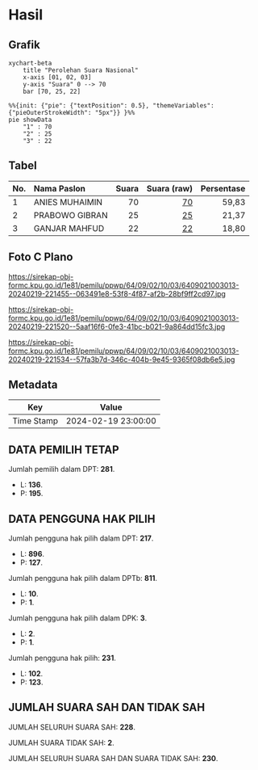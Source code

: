 # Hasil

## Grafik

```mermaid
xychart-beta
    title "Perolehan Suara Nasional"
    x-axis [01, 02, 03]
    y-axis "Suara" 0 --> 70
    bar [70, 25, 22]
```

```mermaid
%%{init: {"pie": {"textPosition": 0.5}, "themeVariables": {"pieOuterStrokeWidth": "5px"}} }%%
pie showData
    "1" : 70
    "2" : 25
    "3" : 22
```

## Tabel

| No. | Nama Paslon    | Suara | Suara (raw) | Persentase |
|:--- |:-------------- | -----:| -----------:| ----------:|
| 1   | ANIES MUHAIMIN | 70    | [70][p-1]   | 59,83      |
| 2   | PRABOWO GIBRAN | 25    | [25][p-2]   | 21,37      |
| 3   | GANJAR MAHFUD  | 22    | [22][p-3]   | 18,80      |


[p-1]: https://github.com/gigit-pemilu/pemilu-2024/blob/main/pilpres/hitung-suara/sub/64-kalimantan-timur/sub/09-penajam-paser-utara/sub/02-waru/sub/1003-waru/sub/013-tps/sub/paslon-1.txt
[p-2]: https://github.com/gigit-pemilu/pemilu-2024/blob/main/pilpres/hitung-suara/sub/64-kalimantan-timur/sub/09-penajam-paser-utara/sub/02-waru/sub/1003-waru/sub/013-tps/sub/paslon-2.txt
[p-3]: https://github.com/gigit-pemilu/pemilu-2024/blob/main/pilpres/hitung-suara/sub/64-kalimantan-timur/sub/09-penajam-paser-utara/sub/02-waru/sub/1003-waru/sub/013-tps/sub/paslon-3.txt

## Foto C Plano

https://sirekap-obj-formc.kpu.go.id/1e81/pemilu/ppwp/64/09/02/10/03/6409021003013-20240219-221455--063491e8-53f8-4f87-af2b-28bf9ff2cd97.jpg

https://sirekap-obj-formc.kpu.go.id/1e81/pemilu/ppwp/64/09/02/10/03/6409021003013-20240219-221520--5aaf16f6-0fe3-41bc-b021-9a864dd15fc3.jpg

https://sirekap-obj-formc.kpu.go.id/1e81/pemilu/ppwp/64/09/02/10/03/6409021003013-20240219-221534--57fa3b7d-346c-404b-9e45-9365f08db6e5.jpg


## Metadata

| Key        | Value               |
| ---------- | ------------------- |
| Time Stamp | 2024-02-19 23:00:00 |


## DATA PEMILIH TETAP

Jumlah pemilih dalam DPT: **281**.
 * L: **136**.
 * P: **195**.

## DATA PENGGUNA HAK PILIH

Jumlah pengguna hak pilih dalam DPT: **217**.
 * L: **896**.
 * P: **127**.

Jumlah pengguna hak pilih dalam DPTb: **811**.
 * L: **10**.
 * P: **1**.

Jumlah pengguna hak pilih dalam DPK: **3**.
 * L: **2**.
 * P: **1**.

Jumlah pengguna hak pilih: **231**.
 * L: **102**.
 * P: **123**.

## JUMLAH SUARA SAH DAN TIDAK SAH

JUMLAH SELURUH SUARA SAH: **228**.

JUMLAH SUARA TIDAK SAH: **2**.

JUMLAH SELURUH SUARA SAH DAN SUARA TIDAK SAH: **230**.


